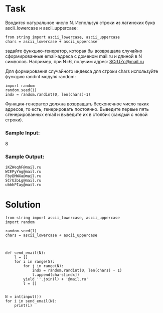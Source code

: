 # Task

Вводится натуральное число N. Используя строки из латинских букв ascii_lowercase и ascii_uppercase:

```
from string import ascii_lowercase, ascii_uppercase
chars = ascii_lowercase + ascii_uppercase
```

задайте функцию-генератор, которая бы возвращала случайно сформированные email-адреса с доменом mail.ru и длиной в N символов. Например, при N=6, получим адрес: SCrUZo@mail.ru

Для формирования случайного индекса для строки chars используйте функцию randint модуля random:

```
import random
random.seed(1)
indx = random.randint(0, len(chars)-1)
```

Функция-генератор должна возвращать бесконечное число таких адресов, то есть, генерировать постоянно. Выведите первые пять сгенерированных email и выведите их в столбик (каждый с новой строки).

### Sample Input:

8

### Sample Output:

```
iKZWeqhF@mail.ru
WCEPyYng@mail.ru
FbyBMWXa@mail.ru
SCrUZoLg@mail.ru
ubbbPIay@mail.ru
```

# Solution
```
from string import ascii_lowercase, ascii_uppercase
import random

random.seed(1)
chars = ascii_lowercase + ascii_uppercase



def send_email(N):    
    l = []
    for i in range(5):
        for j in range(N):
            indx = random.randint(0, len(chars) - 1)
            l.append(chars[indx])
        yield ''.join(l) + '@mail.ru'
        l = []

        
N = int(input())
for i in send_email(N):
    print(i)
```
